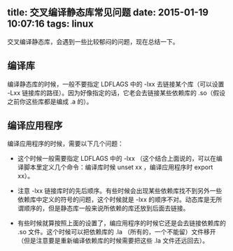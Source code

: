 ﻿title: 交叉编译静态库常见问题
date: 2015-01-19 10:07:16
tags: linux
---

交叉编译静态库，会遇到一些比较郁闷的问题，现在总结一下。

## 编译库
编译静态库的时候，一般不要指定 LDFLAGS 中的 -lxx 去链接某个库（可以设置 -Lxx 链接库的路径）。因为好像指定的话，它老会去链接某些依赖库的 .so（假设之前你这些库都是编成 .a 的）。

## 编译应用程序
编译应用程序的时候，需要以下几个问题：

* 这个时候一般需要指定 LDFLAGS 中的 -lxx （这个结合上面说的，可以在编译脚本里定义几个命令：编译库时候 unset xx ，编译应用程序时 export xx）。

* 注意 -lxx 链接库时的先后顺序。有些时候会出现某些依赖库找不到另外一些依赖库中定义的符号的问题，这个时候就是 -lxx 的顺序不对。动态库是无所谓顺序的，但是静态库一般来说所依赖的库还放到后面去链接。

* 有些时候就算按照上面的设置了，编应用程序的时候它还是会去链接依赖库的 .so 文件。这个时候可以把依赖库的 .la （所有的，一个不能留）文件移开（但是注意要是重新编译依赖库的时候需要把这些 .la 文件还远回去）。

